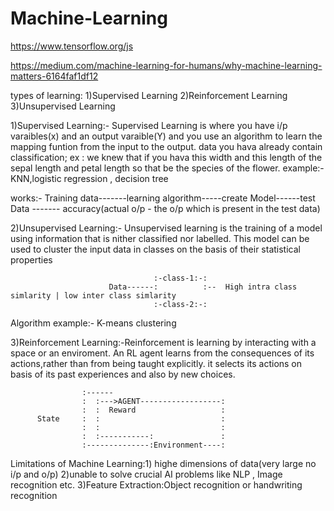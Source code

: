 # Machine-Learning

https://www.tensorflow.org/js

https://medium.com/machine-learning-for-humans/why-machine-learning-matters-6164faf1df12

types of learning:
1)Supervised Learning
2)Reinforcement Learning
3)Unsupervised Learning

1)Supervised Learning:-  Supervised Learning is where you have i/p varaibles(x) and an output varaible(Y) and you use an algorithm 
                        to learn the mapping funtion from the input to the output.
                        data you hava already contain classification;
                        ex : we knew that if you hava this width and this length of the sepal length and petal length so that be the species of the flower.
example:- KNN,logistic regression , decision tree

works:- Training data-------learning algorithm-----create Model------test Data ------- accuracy(actual o/p - the o/p which is present in the test data)
                 
                 
 
 2)Unsupervised Learning:- Unsupervised learning is the training of a model using information that is nither classified nor labelled.
                          This model can be used to cluster the input data in classes on the basis of their statistical properties
                          
                          
                                    :-class-1:-:
                          Data------:          :--  High intra class simlarity | low inter class simlarity
                                    :-class-2:-:
                                    

Algorithm example:- K-means clustering






3)Reinforcement Learning:-Reinforcement is learning by interacting with a space or an enviroment.
                          An RL agent learns from the consequences of its actions,rather than from being taught explicitly.
                          it selects its actions on basis of its past experiences and also by new choices.
                          
                    :------     
                    :  :--->AGENT------------------:
                    :  :  Reward                   :
          State     :  :                           :
                    :  :                           :
                    :  :-----------:               :
                    :--------------:Environment----:               
                          
                          
                          
                          
  
  Limitations of Machine Learning:1) highe dimensions of data(very large no i/p and o/p)
                                  2)unable to solve crucial AI problems like NLP , Image recognition etc.
                                  3)Feature Extraction:Object recognition or handwriting recognition
 
 
 
                          
                          
                          
                          
